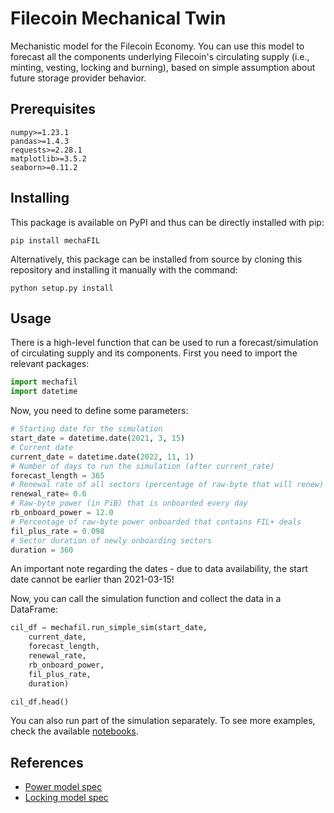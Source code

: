 # Filecoin Mechanical Twin

Mechanistic model for the Filecoin Economy. You can use this model to forecast all the components underlying Filecoin's circulating supply (i.e., minting, vesting, locking and burning), based on simple assumption about future storage provider behavior.


## Prerequisites

```
numpy>=1.23.1
pandas>=1.4.3
requests>=2.28.1
matplotlib>=3.5.2
seaborn>=0.11.2
```

## Installing

This package is available on PyPI and thus can be directly installed with pip:

```
pip install mechaFIL
```

Alternatively, this package can be installed from source by cloning this repository and installing it manually with the command:

```
python setup.py install
```

## Usage

There is a high-level function that can be used to run a forecast/simulation of circulating supply and its components. First you need to import the relevant packages:

```python
import mechafil
import datetime
```

Now, you need to define some parameters:

```python
# Starting date for the simulation
start_date = datetime.date(2021, 3, 15)
# Current date
current_date = datetime.date(2022, 11, 1) 
# Number of days to run the simulation (after current_rate)
forecast_length = 365
# Renewal rate of all sectors (percentage of raw-byte that will renew)
renewal_rate= 0.6
# Raw-byte power (in PiB) that is onboarded every day
rb_onboard_power = 12.0
# Percentage of raw-byte power onboarded that contains FIL+ deals
fil_plus_rate = 0.098
# Sector duration of newly onboarding sectors
duration = 360
```

An important note regarding the dates - due to data availability, the start date cannot be earlier than 2021-03-15!

Now, you can call the simulation function and collect the data in a DataFrame:

```python
cil_df = mechafil.run_simple_sim(start_date,
    current_date,
    forecast_length,
    renewal_rate,
    rb_onboard_power,
    fil_plus_rate,
    duration)

cil_df.head()
```

You can also run part of the simulation separately. To see more examples, check the available [notebooks](https://github.com/protocol/filecoin-mecha-twin/tree/main/notebooks).

## References

* [Power model spec](https://hackmd.io/@cryptoecon/SkapZkrdc)
* [Locking model spec](https://hackmd.io/@cryptoecon/SJv_CGvY9)